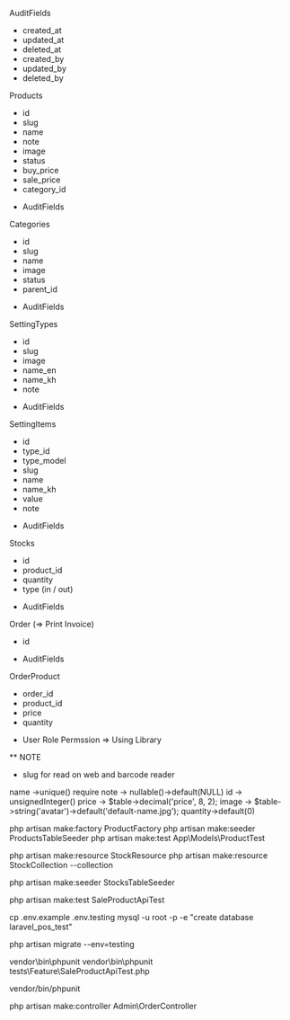 AuditFields
- created_at
- updated_at
- deleted_at
- created_by
- updated_by
- deleted_by

Products
- id
- slug
- name
- note
- image
- status
- buy_price
- sale_price
- category_id
* AuditFields

Categories
- id
- slug
- name
- image
- status
- parent_id
* AuditFields

SettingTypes
- id
- slug
- image
- name_en
- name_kh
- note
* AuditFields

SettingItems
- id
- type_id
- type_model
- slug
- name
- name_kh
- value
- note
* AuditFields

Stocks
- id
- product_id
- quantity
- type (in / out)
* AuditFields

Order (=> Print Invoice)
- id
* AuditFields

OrderProduct
- order_id
- product_id
- price
- quantity



* User Role Permssion => Using Library


** NOTE
- slug for read on web and barcode reader

name ->unique() require
note -> nullable()->default(NULL)
id -> unsignedInteger()
price -> $table->decimal('price', 8, 2);
image -> $table->string('avatar')->default('default-name.jpg');
quantity->default(0)


php artisan make:factory ProductFactory
php artisan make:seeder ProductsTableSeeder
php artisan make:test App\Models\ProductTest

php artisan make:resource StockResource
php artisan make:resource StockCollection --collection

php artisan make:seeder StocksTableSeeder

php artisan make:test SaleProductApiTest

cp .env.example .env.testing
mysql -u root -p -e "create database laravel_pos_test"

php artisan migrate --env=testing

vendor\bin\phpunit
vendor\bin\phpunit tests\Feature\SaleProductApiTest.php

vendor/bin/phpunit


php artisan make:controller Admin\OrderController

